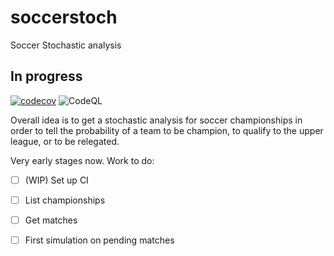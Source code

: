 # soccerstoch

Soccer Stochastic analysis 

## In progress

[![codecov](https://codecov.io/gh/eargollo/soccerstoch/branch/main/graph/badge.svg?token=BE33ZSOKIJ)](https://codecov.io/gh/eargollo/soccerstoch)
![CodeQL](https://github.com/eargollo/soccerstoch/actions/workflows/codeql-analysis.yml/badge.svg)

Overall idea is to get a stochastic analysis for soccer championships in order to tell the probability of a team to be champion, to qualify to the upper league, or to be relegated.

Very early stages now. Work to do:
- [ ] (WIP) Set up CI 
- [ ] List championships
- [ ] Get matches
- [ ] First simulation on pending matches

